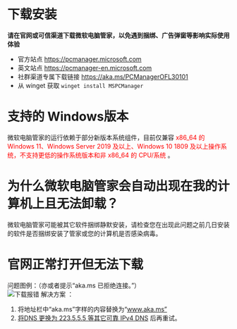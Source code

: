 # 下载安装

**请在官网或可信渠道下载微软电脑管家，以免遇到捆绑、广告弹窗等影响实际使用体验**

- 官方站点 <https://pcmanager.microsoft.com>
- 英文站点 <https://pcmanager-en.microsoft.com>
- 社群渠道专属下载链接 <https://aka.ms/PCManagerOFL30101>
- 从 winget 获取 `winget install MSPCManager`

# 支持的 Windows版本

微软电脑管家的运行依赖于部分新版本系统组件，目前仅兼容<font color='red'> x86_64 的 Windows 11、Windows Server 2019 及以上、Windows 10 1809 及以上操作系统，不支持更低的操作系统版本和非 x86_64 的 CPU/系统 </font> 。

# 为什么微软电脑管家会自动出现在我的计算机上且无法卸载？

微软电脑管家可能被其它软件捆绑静默安装，请检查您在出现此问题之前几日安装的软件是否捆绑安装了管家或您的计算机是否感染病毒。

# 官网正常打开但无法下载

问题图例：（亦或者提示“aka.ms 已拒绝连接。”）   
![下载报错](assets/before-installation/err_comnection_timed_out.png)
解决方案  ：
1. 将地址栏中“aka.ms”字样的内容替换为“www.aka.ms”
2. [将DNS 更换为 223.5.5.5 等其它可靠 IPv4 DNS](change-dns.md) 后再重试。

